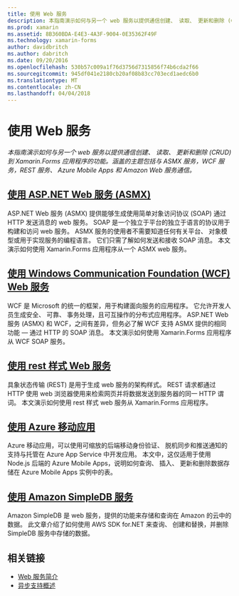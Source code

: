 ```yaml
---
title: 使用 Web 服务
description: 本指南演示如何与另一个 web 服务以提供通信创建、 读取、 更新和删除 (CRUD) 到 Xamarin.Forms 应用程序的功能。 涵盖的主题包括与 ASMX 服务，WCF 服务，REST 服务、 Azure Mobile Apps 和 Amazon Web 服务通信。
ms.prod: xamarin
ms.assetid: 8B360BDA-E4E3-4A3F-9004-0E35362F49F
ms.technology: xamarin-forms
author: davidbritch
ms.author: dabritch
ms.date: 09/20/2016
ms.openlocfilehash: 530b57c009a1f76d3756d7315856f74b6cda2f66
ms.sourcegitcommit: 945df041e2180cb20af08b83cc703ecd1aedc6b0
ms.translationtype: MT
ms.contentlocale: zh-CN
ms.lasthandoff: 04/04/2018
---
```

# <a name="consuming-web-services"></a>使用 Web 服务

_本指南演示如何与另一个 web 服务以提供通信创建、 读取、 更新和删除 (CRUD) 到 Xamarin.Forms 应用程序的功能。涵盖的主题包括与 ASMX 服务，WCF 服务，REST 服务、 Azure Mobile Apps 和 Amazon Web 服务通信。_

## <a name="consuming-an-aspnet-web-service-asmxxamarin-formsdata-cloudconsumingasmxmd"></a>[使用 ASP.NET Web 服务 (ASMX)](~/xamarin-forms/data-cloud/consuming/asmx.md)

ASP.NET Web 服务 (ASMX) 提供能够生成使用简单对象访问协议 (SOAP) 通过 HTTP 发送消息的 web 服务。 SOAP 是一个独立于平台的独立于语言的协议用于构建和访问 web 服务。 ASMX 服务的使用者不需要知道任何有关平台、 对象模型或用于实现服务的编程语言。 它们只需了解如何发送和接收 SOAP 消息。 本文演示如何使用 Xamarin.Forms 应用程序从一个 ASMX web 服务。

## <a name="consuming-a-windows-communication-foundation-wcf-web-servicexamarin-formsdata-cloudconsumingwcfmd"></a>[使用 Windows Communication Foundation (WCF) Web 服务](~/xamarin-forms/data-cloud/consuming/wcf.md)

WCF 是 Microsoft 的统一的框架，用于构建面向服务的应用程序。 它允许开发人员生成安全、 可靠、 事务处理，且可互操作的分布式应用程序。 ASP.NET Web 服务 (ASMX) 和 WCF，之间有差异，但务必了解 WCF 支持 ASMX 提供的相同功能 — 通过 HTTP 的 SOAP 消息。 本文演示如何使用 Xamarin.Forms 应用程序从 WCF SOAP 服务。

## <a name="consuming-a-restful-web-servicexamarin-formsdata-cloudconsumingrestmd"></a>[使用 rest 样式 Web 服务](~/xamarin-forms/data-cloud/consuming/rest.md)

具象状态传输 (REST) 是用于生成 web 服务的架构样式。 REST 请求都通过 HTTP 使用 web 浏览器使用来检索网页并将数据发送到服务器的同一 HTTP 谓词。 本文演示如何使用 rest 样式 web 服务从 Xamarin.Forms 应用程序。

## <a name="consuming-an-azure-mobile-appxamarin-formsdata-cloudconsumingazuremd"></a>[使用 Azure 移动应用](~/xamarin-forms/data-cloud/consuming/azure.md)

Azure 移动应用，可以使用可缩放的后端移动身份验证、 脱机同步和推送通知的支持与托管在 Azure App Service 中开发应用。 本文中，这仅适用于使用 Node.js 后端的 Azure Mobile Apps，说明如何查询、 插入、 更新和删除数据存储在 Azure Mobile Apps 实例中的表。

## <a name="consuming-an-amazon-simpledb-servicexamarin-formsdata-cloudconsumingawsmd"></a>[使用 Amazon SimpleDB 服务](~/xamarin-forms/data-cloud/consuming/aws.md)

Amazon SimpleDB 是 web 服务，提供的功能来存储和查询在 Amazon 的云中的数据。 此文章介绍了如何使用 AWS SDK for.NET 来查询、 创建和替换，并删除 SimpleDB 服务中存储的数据。


## <a name="related-links"></a>相关链接

- [Web 服务简介](~/cross-platform/data-cloud/web-services/index.md)
- [异步支持概述](~/cross-platform/platform/async.md)

